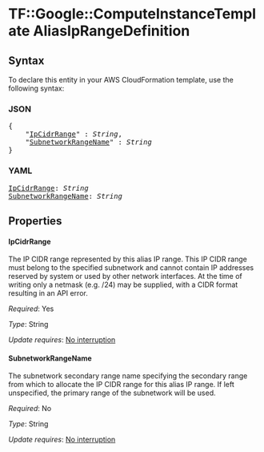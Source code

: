 # TF::Google::ComputeInstanceTemplate AliasIpRangeDefinition

## Syntax

To declare this entity in your AWS CloudFormation template, use the following syntax:

### JSON

<pre>
{
    "<a href="#ipcidrrange" title="IpCidrRange">IpCidrRange</a>" : <i>String</i>,
    "<a href="#subnetworkrangename" title="SubnetworkRangeName">SubnetworkRangeName</a>" : <i>String</i>
}
</pre>

### YAML

<pre>
<a href="#ipcidrrange" title="IpCidrRange">IpCidrRange</a>: <i>String</i>
<a href="#subnetworkrangename" title="SubnetworkRangeName">SubnetworkRangeName</a>: <i>String</i>
</pre>

## Properties

#### IpCidrRange

The IP CIDR range represented by this alias IP range. This IP CIDR range
must belong to the specified subnetwork and cannot contain IP addresses reserved by
system or used by other network interfaces. At the time of writing only a
netmask (e.g. /24) may be supplied, with a CIDR format resulting in an API
error.

_Required_: Yes

_Type_: String

_Update requires_: [No interruption](https://docs.aws.amazon.com/AWSCloudFormation/latest/UserGuide/using-cfn-updating-stacks-update-behaviors.html#update-no-interrupt)

#### SubnetworkRangeName

The subnetwork secondary range name specifying
the secondary range from which to allocate the IP CIDR range for this alias IP
range. If left unspecified, the primary range of the subnetwork will be used.

_Required_: No

_Type_: String

_Update requires_: [No interruption](https://docs.aws.amazon.com/AWSCloudFormation/latest/UserGuide/using-cfn-updating-stacks-update-behaviors.html#update-no-interrupt)

